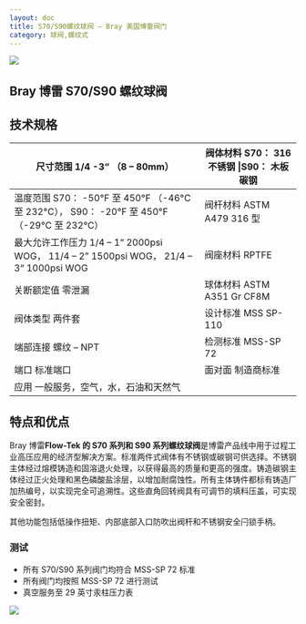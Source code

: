 ```yaml
---
layout: doc
title: S70/S90螺纹球阀 – Bray 美国博雷阀门
category: 球阀,螺纹式
---
```


![](/2022/12/download-5.png)

## Bray 博雷 S70/S90 螺纹球阀

## 技术规格

| 尺寸范围 1/4 -3“ （8 – 80mm）                                                              | 阀体材料 S70： 316 不锈钢 \|S90： 木板碳钢 |
| ------------------------------------------------------------------------------------------ | ------------------------------------------ |
| 温度范围 S70： -50°F 至 450°F （-46°C 至 232°C）， S90： -20°F 至 450°F （-29°C 至 232°C） | 阀杆材料 ASTM A479 316 型                  |
| 最大允许工作压力 1/4 – 1“ 2000psi WOG， 11/4 – 2” 1500psi WOG， 21/4 – 3“ 1000psi WOG      | 阀座材料 RPTFE                             |
| 关断额定值 零泄漏                                                                          | 球体材料 ASTM A351 Gr CF8M                 |
| 阀体类型 两件套                                                                            | 设计标准 MSS SP-110                        |
| 端部连接 螺纹 – NPT                                                                        | 检测标准 MSS-SP 72                         |
| 端口 标准端口                                                                              | 面对面 制造商标准                          |
| 应用 一般服务，空气，水，石油和天然气                                                      |                                            |

## 特点和优点

Bray 博雷**Flow-Tek 的 S70 系列和 S90 系列螺纹球阀**是博雷产品线中用于过程工业高压应用的经济型解决方案。标准两件式阀体有不锈钢或碳钢可供选择。不锈钢主体经过熔模铸造和固溶退火处理，以获得最高的质量和更高的强度。铸造碳钢主体经过正火处理和黑色磷酸盐涂层，以增加耐腐蚀性。所有主体铸件都标有铸造厂加热编号，以实现完全可追溯性。这些直角回转阀具有可调节的填料压盖，可实现安全密封。

其他功能包括低操作扭矩、内部底部入口防吹出阀杆和不锈钢安全闩锁手柄。

### 测试

- 所有 S70/S90 系列阀门均符合 MSS-SP 72 标准
- 所有阀门均按照 MSS-SP 72 进行测试
- 真空服务至 29 英寸汞柱压力表

![](/2022/12/%E6%88%AA%E5%B1%8F2022-12-02-%E4%B8%8B%E5%8D%884.30.47-1024x647.png)
